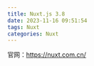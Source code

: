 ```yaml
---
title: Nuxt.js 3.8
date: 2023-11-16 09:51:54
tags: Nuxt
categories: Nuxt
---
```


官网：https://nuxt.com.cn/

### 
